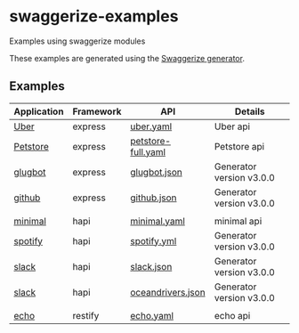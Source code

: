 # swaggerize-examples
Examples using swaggerize modules

These examples are generated using the [Swaggerize generator](https://github.com/krakenjs/generator-swaggerize).

## Examples


Application | Framework | API | Details
---|---|---|---
[Uber](/express/uber-express) | express | [uber.yaml](/api/uber.yaml) | Uber api
[Petstore](/express/petstore-full-express) | express | [petstore-full.yaml](/api/petstore-full.yaml) | Petstore api
[glugbot](/express/glugbot-express) | express | [glugbot.json](/api/glugbot.json) | Generator version v3.0.0
[github](express/github-express) | express | [github.json](/api/github.json) | Generator version v3.0.0
 | | |
[minimal](/hapi/minimal-hapi) | hapi | [minimal.yaml](/api/minimal.yaml) | minimal api
[spotify](/hapi/spotify) | hapi | [spotify.yml](/api/spotify.yml) | Generator version v3.0.0
[slack](/hapi/slack) | hapi | [slack.json](/api/slack.json) | Generator version v3.0.0
[slack](/hapi/oceandrivers) | hapi | [oceandrivers.json](/api/oceandrivers.json) | Generator version v3.0.0
 | | |
[echo](/restify/echo-restify) | restify | [echo.yaml](/api/echo.yaml) | echo api
